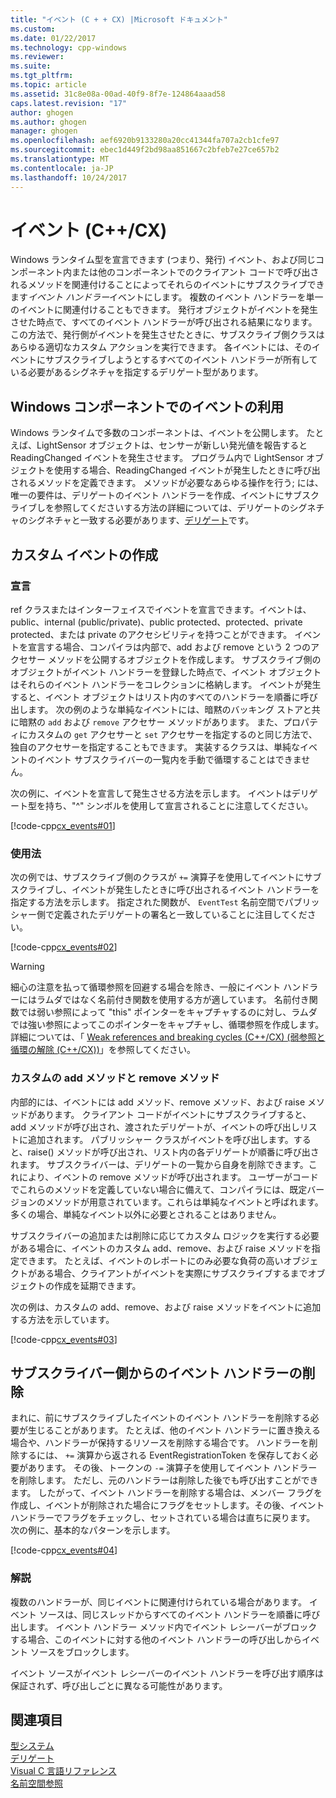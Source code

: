 ```yaml
---
title: "イベント (C + + CX) |Microsoft ドキュメント"
ms.custom: 
ms.date: 01/22/2017
ms.technology: cpp-windows
ms.reviewer: 
ms.suite: 
ms.tgt_pltfrm: 
ms.topic: article
ms.assetid: 31c8e08a-00ad-40f9-8f7e-124864aaad58
caps.latest.revision: "17"
author: ghogen
ms.author: ghogen
manager: ghogen
ms.openlocfilehash: aef6920b9133280a20cc41344fa707a2cb1cfe97
ms.sourcegitcommit: ebec1d449f2bd98aa851667c2bfeb7e27ce657b2
ms.translationtype: MT
ms.contentlocale: ja-JP
ms.lasthandoff: 10/24/2017
---
```

# <a name="events-ccx"></a>イベント (C++/CX)
Windows ランタイム型を宣言できます (つまり、発行) イベント、および同じコンポーネント内または他のコンポーネントでのクライアント コードで呼び出されるメソッドを関連付けることによってそれらのイベントにサブスクライブできます*イベント ハンドラー*イベントにします。 複数のイベント ハンドラーを単一のイベントに関連付けることもできます。 発行オブジェクトがイベントを発生させた時点で、すべてのイベント ハンドラーが呼び出される結果になります。 この方法で、発行側がイベントを発生させたときに、サブスクライブ側クラスはあらゆる適切なカスタム アクションを実行できます。 各イベントには、そのイベントにサブスクライブしようとするすべてのイベント ハンドラーが所有している必要があるシグネチャを指定するデリゲート型があります。  
  
## <a name="consuming-events-in-windows-components"></a>Windows コンポーネントでのイベントの利用  
 Windows ランタイムで多数のコンポーネントは、イベントを公開します。 たとえば、LightSensor オブジェクトは、センサーが新しい発光値を報告すると ReadingChanged イベントを発生させます。 プログラム内で LightSensor オブジェクトを使用する場合、ReadingChanged イベントが発生したときに呼び出されるメソッドを定義できます。 メソッドが必要なあらゆる操作を行う; には、唯一の要件は、デリゲートのイベント ハンドラーを作成、イベントにサブスクライブしを参照してくださいする方法の詳細については、デリゲートのシグネチャのシグネチャと一致する必要があります、[デリゲート](../cppcx/delegates-c-cx.md)です。  
  
## <a name="creating-custom-events"></a>カスタム イベントの作成  
  
### <a name="declaration"></a>宣言  
 ref クラスまたはインターフェイスでイベントを宣言できます。イベントは、public、internal (public/private)、public protected、protected、private protected、または private のアクセシビリティを持つことができます。 イベントを宣言する場合、コンパイラは内部で、add および remove という 2 つのアクセサー メソッドを公開するオブジェクトを作成します。 サブスクライブ側のオブジェクトがイベント ハンドラーを登録した時点で、イベント オブジェクトはそれらのイベント ハンドラーをコレクションに格納します。 イベントが発生すると、イベント オブジェクトはリスト内のすべてのハンドラーを順番に呼び出します。 次の例のような単純なイベントには、暗黙のバッキング ストアと共に暗黙の `add` および `remove` アクセサー メソッドがあります。 また、プロパティにカスタムの `get` アクセサーと `set` アクセサーを指定するのと同じ方法で、独自のアクセサーを指定することもできます。  実装するクラスは、単純なイベントのイベント サブスクライバーの一覧内を手動で循環することはできません。  
  
 次の例に、イベントを宣言して発生させる方法を示します。 イベントはデリゲート型を持ち、"^" シンボルを使用して宣言されることに注意してください。  
  
 [!code-cpp[cx_events#01](../cppcx/codesnippet/CPP/cx_events/class1.h#01)]  
  
### <a name="usage"></a>使用法  
 次の例では、サブスクライブ側のクラスが `+=` 演算子を使用してイベントにサブスクライブし、イベントが発生したときに呼び出されるイベント ハンドラーを指定する方法を示します。 指定された関数が、 `EventTest` 名前空間でパブリッシャー側で定義されたデリゲートの署名と一致していることに注目してください。  
  
 [!code-cpp[cx_events#02](../cppcx/codesnippet/CPP/eventsupportinvs/eventclientclass.h#02)]  
  
> [!WARNING]
>  細心の注意を払って循環参照を回避する場合を除き、一般にイベント ハンドラーにはラムダではなく名前付き関数を使用する方が適しています。 名前付き関数では弱い参照によって "this" ポインターをキャプチャするのに対し、ラムダでは強い参照によってこのポインターをキャプチャし、循環参照を作成します。 詳細については、「 [Weak references and breaking cycles (C++/CX) (弱参照と循環の解除 (C++/CX))](../cppcx/weak-references-and-breaking-cycles-c-cx.md)」を参照してください。  
  
### <a name="custom-add-and-remove-methods"></a>カスタムの add メソッドと remove メソッド  
 内部的には、イベントには add メソッド、remove メソッド、および raise メソッドがあります。 クライアント コードがイベントにサブスクライブすると、add メソッドが呼び出され、渡されたデリゲートが、イベントの呼び出しリストに追加されます。 パブリッシャー クラスがイベントを呼び出します。すると、raise() メソッドが呼び出され、リスト内の各デリゲートが順番に呼び出されます。 サブスクライバーは、デリゲートの一覧から自身を削除できます。これにより、イベントの remove メソッドが呼び出されます。 ユーザーがコードでこれらのメソッドを定義していない場合に備えて、コンパイラには、既定バージョンのメソッドが用意されています。これらは単純なイベントと呼ばれます。 多くの場合、単純なイベント以外に必要とされることはありません。  
  
 サブスクライバーの追加または削除に応じてカスタム ロジックを実行する必要がある場合に、イベントのカスタム add、remove、および raise メソッドを指定できます。 たとえば、イベントのレポートにのみ必要な負荷の高いオブジェクトがある場合、クライアントがイベントを実際にサブスクライブするまでオブジェクトの作成を延期できます。  
  
 次の例は、カスタムの add、remove、および raise メソッドをイベントに追加する方法を示しています。  
  
 [!code-cpp[cx_events#03](../cppcx/codesnippet/CPP/cx_events/class1.h#03)]  
  
## <a name="removing-an-event-handler-from-the-subscriber-side"></a>サブスクライバー側からのイベント ハンドラーの削除  
 まれに、前にサブスクライブしたイベントのイベント ハンドラーを削除する必要が生じることがあります。 たとえば、他のイベント ハンドラーに置き換える場合や、ハンドラーが保持するリソースを削除する場合です。 ハンドラーを削除するには、 `+=` 演算から返される EventRegistrationToken を保存しておく必要があります。 その後、トークンの `-=` 演算子を使用してイベント ハンドラーを削除します。  ただし、元のハンドラーは削除した後でも呼び出すことができます。 したがって、イベント ハンドラーを削除する場合は、メンバー フラグを作成し、イベントが削除された場合にフラグをセットします。その後、イベント ハンドラーでフラグをチェックし、セットされている場合は直ちに戻ります。 次の例に、基本的なパターンを示します。  
  
 [!code-cpp[cx_events#04](../cppcx/codesnippet/CPP/eventsupportinvs/eventclientclass.h#04)]  
  
### <a name="remarks"></a>解説  
 複数のハンドラーが、同じイベントに関連付けられている場合があります。 イベント ソースは、同じスレッドからすべてのイベント ハンドラーを順番に呼び出します。 イベント ハンドラー メソッド内でイベント レシーバーがブロックする場合、このイベントに対する他のイベント ハンドラーの呼び出しからイベント ソースをブロックします。  
  
 イベント ソースがイベント レシーバーのイベント ハンドラーを呼び出す順序は保証されず、呼び出しごとに異なる可能性があります。  
  
## <a name="see-also"></a>関連項目  
 [型システム](../cppcx/type-system-c-cx.md)   
 [デリゲート](../cppcx/delegates-c-cx.md)   
 [Visual C 言語リファレンス](../cppcx/visual-c-language-reference-c-cx.md)   
 [名前空間参照](../cppcx/namespaces-reference-c-cx.md)